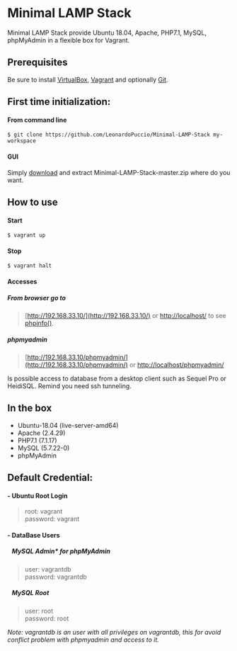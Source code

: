 # Minimal LAMP Stack
Minimal LAMP Stack provide Ubuntu 18.04, Apache, PHP7.1, MySQL, phpMyAdmin in a flexible box for Vagrant.

## Prerequisites

Be sure to install [VirtualBox](https://www.virtualbox.org/wiki/Downloads), [Vagrant](https://www.vagrantup.com/downloads.html) and optionally [Git](https://git-scm.com/downloads).

## First time initialization:

#### From command line
```
$ git clone https://github.com/LeonardoPuccio/Minimal-LAMP-Stack my-workspace
```

#### GUI
Simply [download](https://github.com/LeonardoPuccio/Minimal-LAMP-Stack/archive/master.zip) and extract Minimal-LAMP-Stack-master.zip where do you want.


## How to use

#### Start
```
$ vagrant up
```

#### Stop
```
$ vagrant halt
```
#### Accesses

##### From browser go to
> [http://192.168.33.10/](http://192.168.33.10/)
or
> [http://localhost/](http://localhost/)
to see [phpinfo()](http://php.net/manual/en/function.phpinfo.php).

##### phpmyadmin
>[http://192.168.33.10/phpmyadmin/](http://192.168.33.10/phpmyadmin/)
or [http://localhost/phpmyadmin/](http://localhost/phpmyadmin/)

Is possible access to database from a desktop client such as Sequel Pro or HeidiSQL.
Remind you need ssh tunneling.

## In the box
- Ubuntu-18.04 (live-server-amd64)
- Apache (2.4.29)
- PHP7.1 (7.1.17)
- MySQL (5.7.22-0)
- phpMyAdmin

## Default Credential:  

#### - Ubuntu Root Login
> root: vagrant  
> password: vagrant  

#### - DataBase Users

##### &nbsp; &nbsp;MySQL Admin* for phpMyAdmin  
> user: vagrantdb  
> password: vagrantdb

##### &nbsp; &nbsp;MySQL Root
> user: root  
> password: root

*Note: vagrantdb is an user with all privileges on vagrantdb, this for avoid conflict problem with phpmyadmin and access to it.*
